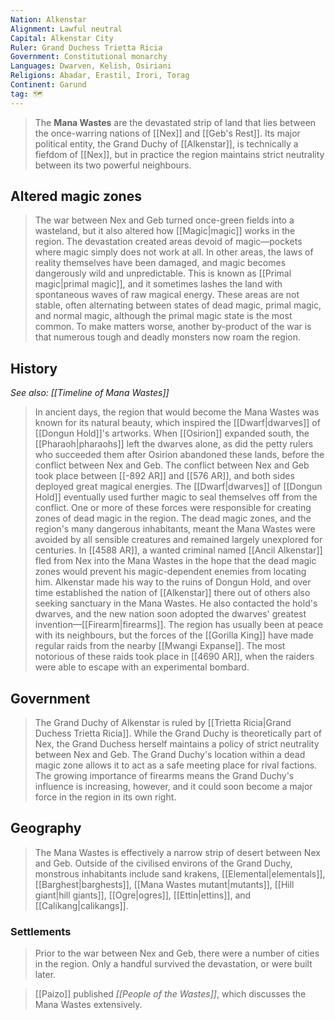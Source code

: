 ```yaml
---
Nation: Alkenstar
Alignment: Lawful neutral
Capital: Alkenstar City
Ruler: Grand Duchess Trietta Ricia
Government: Constitutional monarchy
Languages: Dwarven, Kelish, Osiriani
Religions: Abadar, Erastil, Irori, Torag
Continent: Garund
tag: 🗺️
---
```


> The **Mana Wastes** are the devastated strip of land that lies between the once-warring nations of [[Nex]] and [[Geb's Rest]]. Its major political entity, the Grand Duchy of [[Alkenstar]], is technically a fiefdom of [[Nex]], but in practice the region maintains strict neutrality between its two powerful neighbours.



## Altered magic zones

> The war between Nex and Geb turned once-green fields into a wasteland, but it also altered how [[Magic|magic]] works in the region. The devastation created areas devoid of magic—pockets where magic simply does not work at all. In other areas, the laws of reality themselves have been damaged, and magic becomes dangerously wild and unpredictable. This is known as [[Primal magic|primal magic]], and it sometimes lashes the land with spontaneous waves of raw magical energy. These areas are not stable, often alternating between states of dead magic, primal magic, and normal magic, although the primal magic state is the most common.
> To make matters worse, another by-product of the war is that numerous tough and deadly monsters now roam the region.


## History

*See also: [[Timeline of Mana Wastes]]*
> In ancient days, the region that would become the Mana Wastes was known for its natural beauty, which inspired the [[Dwarf|dwarves]] of [[Dongun Hold]]'s artworks. When [[Osirion]] expanded south, the [[Pharaoh|pharaohs]] left the dwarves alone, as did the petty rulers who succeeded them after Osirion abandoned these lands, before the conflict between Nex and Geb.
> The conflict between Nex and Geb took place between [[-892 AR]] and [[576 AR]], and both sides deployed great magical energies. The [[Dwarf|dwarves]] of [[Dongun Hold]] eventually used further magic to seal themselves off from the conflict. One or more of these forces were responsible for creating zones of dead magic in the region.
> The dead magic zones, and the region's many dangerous inhabitants, meant the Mana Wastes were avoided by all sensible creatures and remained largely unexplored for centuries. In [[4588 AR]], a wanted criminal named [[Ancil Alkenstar]] fled from Nex into the Mana Wastes in the hope that the dead magic zones would prevent his magic-dependent enemies from locating him.
> Alkenstar made his way to the ruins of Dongun Hold, and over time established the nation of [[Alkenstar]] there out of others also seeking sanctuary in the Mana Wastes. He also contacted the hold's dwarves, and the new nation soon adopted the dwarves' greatest invention—[[Firearm|firearms]].
> The region has usually been at peace with its neighbours, but the forces of the [[Gorilla King]] have made regular raids from the nearby [[Mwangi Expanse]]. The most notorious of these raids took place in [[4690 AR]], when the raiders were able to escape with an experimental bombard.


## Government

> The Grand Duchy of Alkenstar is ruled by [[Trietta Ricia|Grand Duchess Trietta Ricia]]. While the Grand Duchy is theoretically part of Nex, the Grand Duchess herself maintains a policy of strict neutrality between Nex and Geb. The Grand Duchy's location within a dead magic zone allows it to act as a safe meeting place for rival factions. The growing importance of firearms means the Grand Duchy's influence is increasing, however, and it could soon become a major force in the region in its own right.


## Geography

> The Mana Wastes is effectively a narrow strip of desert between Nex and Geb. Outside of the civilised environs of the Grand Duchy, monstrous inhabitants include sand krakens, [[Elemental|elementals]], [[Barghest|barghests]], [[Mana Wastes mutant|mutants]], [[Hill giant|hill giants]], [[Ogre|ogres]], [[Ettin|ettins]], and [[Calikang|calikangs]].


### Settlements

> Prior to the war between Nex and Geb, there were a number of cities in the region. Only a handful survived the devastation, or were built later.


> [[Paizo]] published *[[People of the Wastes]]*, which discusses the Mana Wastes extensively.








